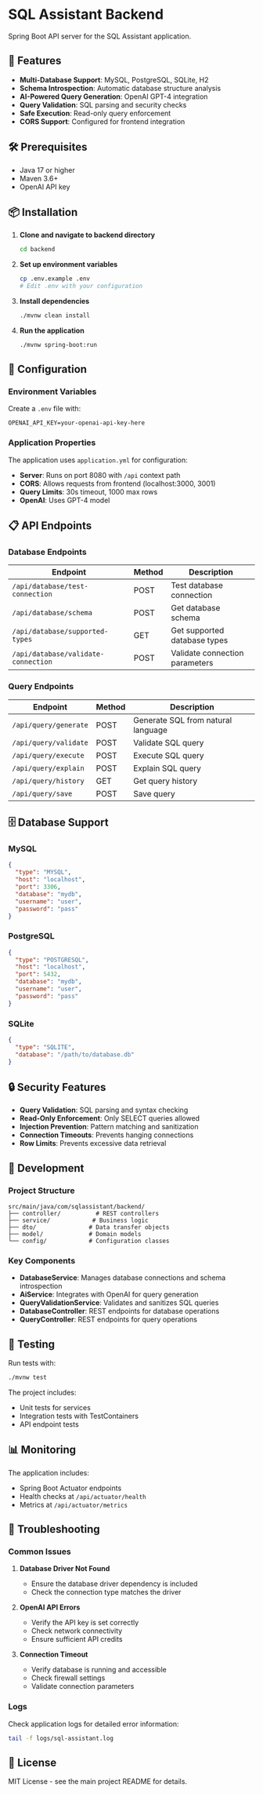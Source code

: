 # SQL Assistant Backend

Spring Boot API server for the SQL Assistant application.

## 🚀 Features

- **Multi-Database Support**: MySQL, PostgreSQL, SQLite, H2
- **Schema Introspection**: Automatic database structure analysis
- **AI-Powered Query Generation**: OpenAI GPT-4 integration
- **Query Validation**: SQL parsing and security checks
- **Safe Execution**: Read-only query enforcement
- **CORS Support**: Configured for frontend integration

## 🛠️ Prerequisites

- Java 17 or higher
- Maven 3.6+
- OpenAI API key

## 📦 Installation

1. **Clone and navigate to backend directory**
   ```bash
   cd backend
   ```

2. **Set up environment variables**
   ```bash
   cp .env.example .env
   # Edit .env with your configuration
   ```

3. **Install dependencies**
   ```bash
   ./mvnw clean install
   ```

4. **Run the application**
   ```bash
   ./mvnw spring-boot:run
   ```

## 🔧 Configuration

### Environment Variables

Create a `.env` file with:

```env
OPENAI_API_KEY=your-openai-api-key-here
```

### Application Properties

The application uses `application.yml` for configuration:

- **Server**: Runs on port 8080 with `/api` context path
- **CORS**: Allows requests from frontend (localhost:3000, 3001)
- **Query Limits**: 30s timeout, 1000 max rows
- **OpenAI**: Uses GPT-4 model

## 📋 API Endpoints

### Database Endpoints

| Endpoint | Method | Description |
|----------|--------|-------------|
| `/api/database/test-connection` | POST | Test database connection |
| `/api/database/schema` | POST | Get database schema |
| `/api/database/supported-types` | GET | Get supported database types |
| `/api/database/validate-connection` | POST | Validate connection parameters |

### Query Endpoints

| Endpoint | Method | Description |
|----------|--------|-------------|
| `/api/query/generate` | POST | Generate SQL from natural language |
| `/api/query/validate` | POST | Validate SQL query |
| `/api/query/execute` | POST | Execute SQL query |
| `/api/query/explain` | POST | Explain SQL query |
| `/api/query/history` | GET | Get query history |
| `/api/query/save` | POST | Save query |

## 🗄️ Database Support

### MySQL
```json
{
  "type": "MYSQL",
  "host": "localhost",
  "port": 3306,
  "database": "mydb",
  "username": "user",
  "password": "pass"
}
```

### PostgreSQL
```json
{
  "type": "POSTGRESQL",
  "host": "localhost",
  "port": 5432,
  "database": "mydb",
  "username": "user",
  "password": "pass"
}
```

### SQLite
```json
{
  "type": "SQLITE",
  "database": "/path/to/database.db"
}
```

## 🔒 Security Features

- **Query Validation**: SQL parsing and syntax checking
- **Read-Only Enforcement**: Only SELECT queries allowed
- **Injection Prevention**: Pattern matching and sanitization
- **Connection Timeouts**: Prevents hanging connections
- **Row Limits**: Prevents excessive data retrieval

## 🚀 Development

### Project Structure
```
src/main/java/com/sqlassistant/backend/
├── controller/          # REST controllers
├── service/            # Business logic
├── dto/               # Data transfer objects
├── model/             # Domain models
└── config/            # Configuration classes
```

### Key Components

- **DatabaseService**: Manages database connections and schema introspection
- **AiService**: Integrates with OpenAI for query generation
- **QueryValidationService**: Validates and sanitizes SQL queries
- **DatabaseController**: REST endpoints for database operations
- **QueryController**: REST endpoints for query operations

## 🧪 Testing

Run tests with:
```bash
./mvnw test
```

The project includes:
- Unit tests for services
- Integration tests with TestContainers
- API endpoint tests

## 📊 Monitoring

The application includes:
- Spring Boot Actuator endpoints
- Health checks at `/api/actuator/health`
- Metrics at `/api/actuator/metrics`

## 🐛 Troubleshooting

### Common Issues

1. **Database Driver Not Found**
   - Ensure the database driver dependency is included
   - Check the connection type matches the driver

2. **OpenAI API Errors**
   - Verify the API key is set correctly
   - Check network connectivity
   - Ensure sufficient API credits

3. **Connection Timeout**
   - Verify database is running and accessible
   - Check firewall settings
   - Validate connection parameters

### Logs

Check application logs for detailed error information:
```bash
tail -f logs/sql-assistant.log
```

## 📄 License

MIT License - see the main project README for details.